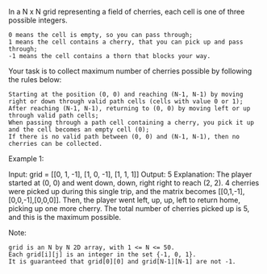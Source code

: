 In a N x N grid representing a field of cherries, each cell is one of three possible integers.

    0 means the cell is empty, so you can pass through;
    1 means the cell contains a cherry, that you can pick up and pass through;
    -1 means the cell contains a thorn that blocks your way.

Your task is to collect maximum number of cherries possible by following the rules below:

    Starting at the position (0, 0) and reaching (N-1, N-1) by moving right or down through valid path cells (cells with value 0 or 1);
    After reaching (N-1, N-1), returning to (0, 0) by moving left or up through valid path cells;
    When passing through a path cell containing a cherry, you pick it up and the cell becomes an empty cell (0);
    If there is no valid path between (0, 0) and (N-1, N-1), then no cherries can be collected.

Example 1:

Input: grid =
[[0, 1, -1],
 [1, 0, -1],
 [1, 1,  1]]
Output: 5
Explanation: 
The player started at (0, 0) and went down, down, right right to reach (2, 2).
4 cherries were picked up during this single trip, and the matrix becomes [[0,1,-1],[0,0,-1],[0,0,0]].
Then, the player went left, up, up, left to return home, picking up one more cherry.
The total number of cherries picked up is 5, and this is the maximum possible.

Note:

    grid is an N by N 2D array, with 1 <= N <= 50.
    Each grid[i][j] is an integer in the set {-1, 0, 1}.
    It is guaranteed that grid[0][0] and grid[N-1][N-1] are not -1.
